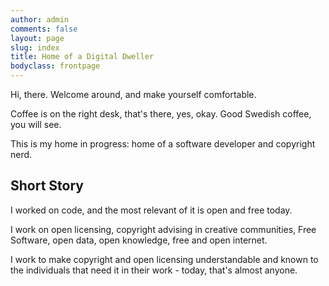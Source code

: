 ```yaml
---
author: admin
comments: false
layout: page
slug: index
title: Home of a Digital Dweller
bodyclass: frontpage
---
```


Hi, there. Welcome around, and make yourself comfortable.

Coffee is on the right desk, that's there, yes, okay. Good Swedish coffee, you will see.

This is my home in progress: home of a software developer and copyright nerd.

## Short Story

I worked on code, and the most relevant of it is open and free today.

I work on open licensing, copyright advising in creative communities, Free Software, open data, open knowledge, free and open internet.

I work to make copyright and open licensing understandable and known to the individuals that need it in their work - today, that's almost anyone.

